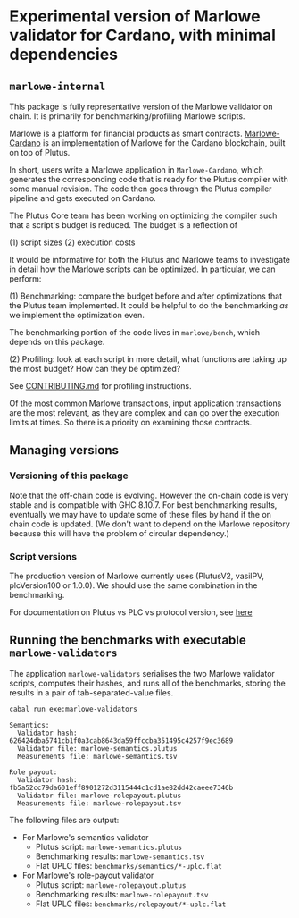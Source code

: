 # Experimental version of Marlowe validator for Cardano, with minimal dependencies

## `marlowe-internal`

This package is fully representative version of the Marlowe validator on chain. It is primarily for benchmarking/profiling Marlowe scripts. 

Marlowe is a platform for financial products as smart contracts. [Marlowe-Cardano](https://github.com/input-output-hk/marlowe-cardano) is an implementation of Marlowe for the Cardano blockchain, built on top of Plutus.

In short, users write a Marlowe application in `Marlowe-Cardano`, which generates the corresponding code that is ready for the Plutus compiler with some manual revision. The code then goes through the Plutus compiler pipeline and gets executed on Cardano.

The Plutus Core team has been working on optimizing the compiler such that a script's budget is reduced. The budget is a reflection of

(1) script sizes
(2) execution costs

It would be informative for both the Plutus and Marlowe teams to investigate in detail how the Marlowe scripts can be optimized. In particular, we can perform:

(1) Benchmarking: compare the budget before and after optimizations that the Plutus team implemented. It could be helpful to do the benchmarking *as* we implement the optimization even.

The benchmarking portion of the code lives in `marlowe/bench`, which depends on this package.

(2) Profiling: look at each script in more detail, what functions are taking up the most budget? How can they be optimized?

See [CONTRIBUTING.md](https://github.com/input-output-hk/plutus/blob/master/CONTRIBUTING.adoc#how-to-build-the-code-with-profiling) for profiling instructions.

Of the most common Marlowe transactions, input application transactions are the most relevant, as they are complex and can go over the execution limits at times. So there is a priority on examining those contracts.

## Managing versions

### Versioning of this package 

Note that the off-chain code is evolving. However the on-chain code is very stable and is compatible with GHC 8.10.7. For best benchmarking results, eventually we may have to update some of these files by hand if the on chain code is updated. (We don't want to depend on the Marlowe repository because this will have the problem of circular dependency.)

### Script versions

The production version of Marlowe currently uses (PlutusV2, vasilPV, plcVersion100 or 1.0.0). We should use the same combination in the benchmarking.

For documentation on Plutus vs PLC vs protocol version, see [here](https://github.com/input-output-hk/plutus/blob/master/plutus-ledger-api/src/PlutusLedgerApi/Common/Versions.hs)

## Running the benchmarks with executable `marlowe-validators`

The application `marlowe-validators` serialises the two Marlowe validator scripts, computes their hashes, and runs all of the benchmarks, storing the results in a pair of tab-separated-value files.

```bash
cabal run exe:marlowe-validators
```

```console
Semantics:
  Validator hash: 626424dba5741cb1f0a3cab8643da59ffccba351495c4257f9ec3689
  Validator file: marlowe-semantics.plutus
  Measurements file: marlowe-semantics.tsv

Role payout:
  Validator hash: fb5a52cc79da601eff8901272d3115444c1cd1ae82dd42caeee7346b
  Validator file: marlowe-rolepayout.plutus
  Measurements file: marlowe-rolepayout.tsv
```

The following files are output:
- For Marlowe's semantics validator
    - Plutus script: `marlowe-semantics.plutus`
    - Benchmarking results: `marlowe-semantics.tsv`   
    - Flat UPLC files: `benchmarks/semantics/*-uplc.flat`
- For Marlowe's role-payout validator
    - Plutus script: `marlowe-rolepayout.plutus`
    - Benchmarking results: `marlowe-rolepayout.tsv`   
    - Flat UPLC files: `benchmarks/rolepayout/*-uplc.flat`
